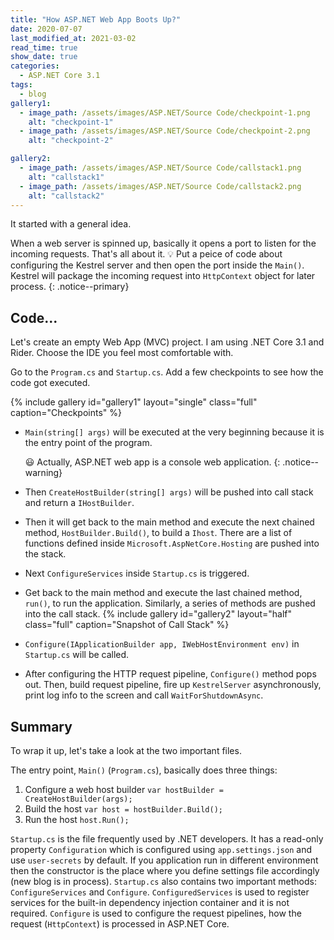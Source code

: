 ```yaml
---
title: "How ASP.NET Web App Boots Up?"
date: 2020-07-07
last_modified_at: 2021-03-02
read_time: true
show_date: true
categories:
  - ASP.NET Core 3.1
tags:
  - blog
gallery1:
  - image_path: /assets/images/ASP.NET/Source Code/checkpoint-1.png
    alt: "checkpoint-1"
  - image_path: /assets/images/ASP.NET/Source Code/checkpoint-2.png
    alt: "checkpoint-2"

gallery2:
  - image_path: /assets/images/ASP.NET/Source Code/callstack1.png
    alt: "callstack1"
  - image_path: /assets/images/ASP.NET/Source Code/callstack2.png
    alt: "callstack2"
---
```


It started with a general idea.

When a web server is spinned up, basically it opens a port to listen for the incoming requests. That's all about it. 💡 Put a peice of code about configuring the Kestrel server and then open the port inside the `Main()`. Kestrel will package the incoming request into `HttpContext` object for later process.
{: .notice--primary}

## Code...

Let's create an empty Web App (MVC) project. I am using .NET Core 3.1 and Rider. Choose the IDE you feel most comfortable with.

Go to the `Program.cs` and `Startup.cs`. Add a few checkpoints to see how the code got executed.

{% include gallery id="gallery1" layout="single" class="full" caption="Checkpoints" %}

- `Main(string[] args)` will be executed at the very beginning because it is the entry point of the program.

  😃 Actually, ASP.NET web app is a console web application.
  {: .notice--warning}

- Then `CreateHostBuilder(string[] args)` will be pushed into call stack and return a `IHostBuilder`.

- Then it will get back to the main method and execute the next chained method, `HostBuilder.Build()`, to build a `Ihost`. There are a list of functions defined inside `Microsoft.AspNetCore.Hosting` are pushed into the stack.

- Next `ConfigureServices` inside `Startup.cs` is triggered.

- Get back to the main method and execute the last chained method, `run()`, to run the application. Similarly, a series of methods are pushed into the call stack.
  {% include gallery id="gallery2" layout="half" class="full" caption="Snapshot of Call Stack" %}

- `Configure(IApplicationBuilder app, IWebHostEnvironment env)` in `Startup.cs` will be called.

- After configuring the HTTP request pipeline, `Configure()` method pops out. Then, build request pipeline, fire up `KestrelServer` asynchronously, print log info to the screen and call `WaitForShutdownAsync`.
  <img src="{{ site.url }}{{ site.baseurl }}/assets/images/ASP.NET/Source Code/console1.png" alt="" class="full">

## Summary

To wrap it up, let's take a look at the two important files.

The entry point, `Main()` (`Program.cs`), basically does three things:

1. Configure a web host builder `var hostBuilder = CreateHostBuilder(args);`
2. Build the host `var host = hostBuilder.Build();`
3. Run the host `host.Run();`

`Startup.cs` is the file frequently used by .NET developers. It has a read-only property `Configuration` which is configured using `app.settings.json` and use `user-secrets` by default. If you application run in different environment then the constructor is the place where you define settings file accordingly (new blog is in process). `Startup.cs` also contains two important methods: `ConfigureServices` and `Configure`. `ConfiguredServices` is used to register services for the built-in dependency injection container and it is not required. `Configure` is used to configure the request pipelines, how the request (`HttpContext`) is processed in ASP.NET Core.

